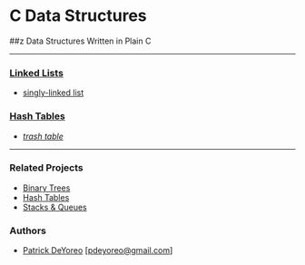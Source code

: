 # C Data Structures

##z Data Structures Written in Plain C

---

### [**Linked Lists**](linked_lists)

- [singly-linked list](linked_lists/singly_linked_list)

### [**Hash Tables**](hash_tables)

- _[trash table](hash_tables/trash_table)_


---

### Related Projects

- [Binary Trees](https://github.com/patrickdeyoreo/holbertonschool-low_level_programming/tree/master/0x1D-binary_trees)
- [Hash Tables](https://github.com/patrickdeyoreo/holbertonschool-low_level_programming/tree/master/0x1A-hash_tables)
- [Stacks & Queues](https://github.com/patrickdeyoreo/monty)

### Authors

- [Patrick DeYoreo](https://github.com/patrickdeyoreo/)
\[[pdeyoreo@gmail.com](mailto:pdeyoreo@gmail.com)\]
